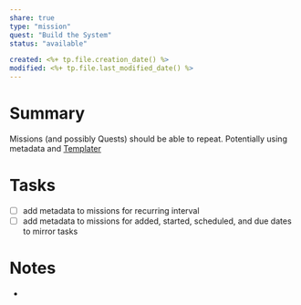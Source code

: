 ```yaml
---
share: true
type: "mission"
quest: "Build the System"
status: "available"

created: <%+ tp.file.creation_date() %> 
modified: <%+ tp.file.last_modified_date() %>
---
```

 
# Summary
Missions (and possibly Quests) should be able to repeat.  Potentially using metadata and [Templater](./Templater.md)
# Tasks
- [ ] add metadata to missions for recurring interval
- [ ] add metadata to missions for added, started, scheduled, and due dates to mirror tasks

# Notes
- 